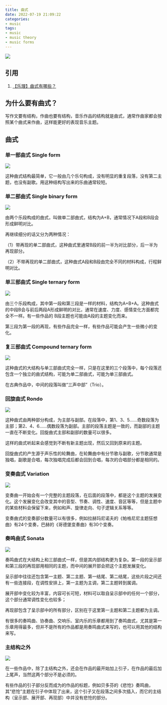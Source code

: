 ```yaml
---
title: 曲式
date: 2022-07-19 21:09:22
categories:
- music
tags:
- music
- music theory
- music forms
---
```

![](/images/chorus1.jpg)
## 引用
1. [【乐理】曲式有哪些？](https://zhuanlan.zhihu.com/p/105006862)

## 为什么要有曲式？
写作文要有结构，作曲也要有结构，音乐作品的结构就是曲式，通常作曲家都会按照某个曲式来作曲，这样能更好的表现音乐主题。

## 曲式
### 单一部曲式 Single form
![](/images/single_form.jpg)

这种曲式结构最简单，它一般由几个乐句构成，没有明显的重复段落，没有第二主题，也没有副歌。用这种结构写出来的乐曲通常较短。

### 单二部曲式 Single binary form
![](/images/single_binary_form.jpg)

由两个乐段构成的曲式，叫做单二部曲式，结构为A+B，通常情况下A段和B段会形成鲜明对比。

再继续细分的话又分为两种情况：

（1）带再现的单二部曲式，这种曲式里通常B段的前一半为对比部分，后一半为再现部分。

（2）不带再现的单二部曲式，这种曲式A段和B段由完全不同的材料构成，行程鲜明对比。

### 单三部曲式 Single ternary form
![](/images/single_ternary_form.jpg)

由三个乐段构成，其中第一段和第三段是一样的材料，结构为A+B+A。这种曲式的中段B会与前后两段A形成鲜明的对比，通常在速度、力度、感情变化方面都完全不一样。有一些作品的 B段主题也可能由A段的主题变化而来。

第三段为第一段的再现，有些作品完全一样，有些作品可能会产生一些微小的变化。

### 复三部曲式 Compound ternary form
![](/images/compound_ternary_form.jpg)

这种曲式的大结构与单三部曲式完全一样，只是在这里的三个段落中，每个段落还包含一个独立的曲式结构，可能为单二部曲式，可能为单三部曲式。

在古典作品中，中间的段落叫做“三声中部”（Trio）。

### 回旋曲式 Rondo
![](/images/rondo.jpg)

这种曲式由两种部分构成，为主部与副部。在段落中，第1、3、5……奇数段落为主部；第2、4、6……偶数段落为副部。主部的段落主题是一致的，而副部的主题一直在不断变化。回旋曲式主部和副部的数量可以很多。

这样的曲式听起来会感觉到不断有新主题出现，然后又回到原来的主题。

回旋曲式的产生源于声乐性的轮舞曲，在轮舞曲中有分节歌与副歌，分节歌通常是独唱，副歌是合唱，每次独唱完成后都会回到合唱，每次的合唱部分都是相同的。

### 变奏曲式 Variation
![](/images/variation.jpg)

变奏曲一开始会有一个完整的主题段落，在后面的段落中，都是这个主题的发展变化。这个发展变化会改变其中的音型、节奏、调性、速度、音区等等，但是主题中的某些材料会保留下来，例如和声、旋律走向、句子逻辑关系等等。

变奏曲式的变奏部分数量可以有很多，例如拉赫玛尼诺夫的《帕格尼尼主题狂想曲》有24个变奏，巴赫的《哥德堡变奏曲》有30个变奏。

### 奏鸣曲式 Sonata
![](/images/sonata.jpg)

奏鸣曲式在大结构上和三部曲式一样，但是其内部结构更为复杂。第一段的呈示部和第三段的再现部用相同的主题，而中间的展开部会把这个主题发展变化。

呈示部中往往还包含第一主题、第二主题、第一结尾、第二结尾，这些片段之间还有一些连接段，在调性安排上，第一主题为主调，第二主题转到属调。

展开部中变化较为丰富，内容可长可短，材料可以取自呈示部中的任何一个部分，这个部分通常调性变化也较多；

再现部包含了呈示部中的所有部分，区别在于这里第一主题和第二主题都为主调。

有很多的奏鸣曲、协奏曲、交响乐、室内乐的乐章都用到了奏鸣曲式，尤其是第一乐章用得最多，但并不是所有的作品都是用奏鸣曲式来写的，也可以用其他的结构来写。

### 主结构之外
![](/images/out_of_main.jpg)

在一些作品中，除了主结构之外，还会在作品的最开始加上引子，在作品的最后加上尾声，当然这两个部分不是必须的。

有些作品的引子部分反而成为的作品的标题，例如贝多芬的《悲怆》奏鸣曲，其“悲怆”主题在引子中体现了出来，这个引子又在段落之间多次插入，而它的主结构（呈示部、展开部、再现部）中并没有悲怆的部分。